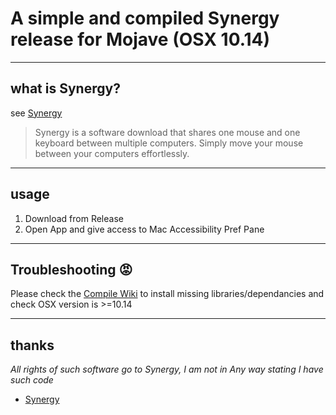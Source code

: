 # A simple and compiled Synergy release for Mojave (OSX 10.14)

----
## what is Synergy?
see [Synergy](https://symless.com/synergy)

> Synergy is a software download that shares one mouse and one keyboard between multiple computers. Simply move your mouse between your computers effortlessly. 

----
## usage
1. Download from Release
2. Open App and give access to Mac Accessibility Pref Pane

----
## Troubleshooting 😡
Please check the [Compile Wiki](https://github.com/symless/synergy-core/wiki/Compiling) to install missing libraries/dependancies and check OSX version is >=10.14

----
## thanks
_All rights of such software go to Synergy, I am not in Any way stating I have such code_
* [Synergy](https://symless.com/synergy)
